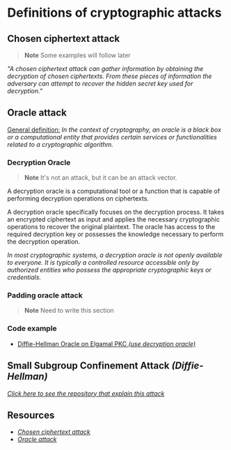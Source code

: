 # Definitions of cryptographic attacks

## Chosen ciphertext attack

> **Note** Some examples will follow later

*"A chosen ciphertext attack can gather information by obtaining the decryption of chosen ciphertexts. From these pieces of information the adversary can attempt to recover the hidden secret key used for decryption."*

## Oracle attack

<u>General definition:</u> *In the context of cryptography, an oracle is a black box or a computational entity that provides certain services or functionalities related to a cryptographic algorithm.*

### Decryption Oracle

> **Note** It's not an attack, but it can be an attack vector.

A decryption oracle is a computational tool or a function that is capable of performing decryption operations on ciphertexts.

A decryption oracle specifically focuses on the decryption process. It takes an encrypted ciphertext as input and applies the necessary cryptographic operations to recover the original plaintext. The oracle has access to the required decryption key or possesses the knowledge necessary to perform the decryption operation.

*In most cryptographic systems, a decryption oracle is not openly available to everyone. It is typically a controlled resource accessible only by authorized entities who possess the appropriate cryptographic keys or credentials.*

### Padding oracle attack

> **Note** Need to write this section

### Code example

- [Diffie-Hellman Oracle on Elgamal PKC *(use decryption oracle)*](../AsymmetricCiphers/ElGamal/README.md#attacks-using-oracle)

## Small Subgroup Confinement Attack *(Diffie-Hellman)*

*[Click here to see the repository that explain this attack](https://github.com/Kiooku/Small-Subgroup-Confinement-Attack)*

## Resources

 - *[Chosen ciphertext attack](https://en.wikipedia.org/wiki/Chosen-ciphertext_attack)*
 - *[Oracle attack](https://en.wikipedia.org/wiki/Oracle_attack)*